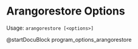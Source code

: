 Arangorestore Options
=====================

Usage: `arangorestore [<options>]`

@startDocuBlock program_options_arangorestore
